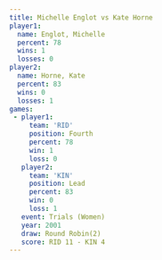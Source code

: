 ```yaml
---
title: Michelle Englot vs Kate Horne
player1:                
  name: Englot, Michelle
  percent: 78           
  wins: 1               
  losses: 0             
player2:                
  name: Horne, Kate     
  percent: 83           
  wins: 0               
  losses: 1             
games:
 - player1:          
     team: 'RID'     
     position: Fourth
     percent: 78     
     win: 1          
     loss: 0         
   player2:        
     team: 'KIN'   
     position: Lead
     percent: 83   
     win: 0        
     loss: 1       
   event: Trials (Women)
   year: 2001           
   draw: Round Robin(2) 
   score: RID 11 - KIN 4
---
```

